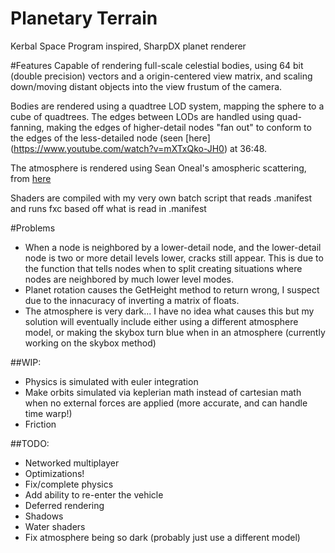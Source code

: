 # Planetary Terrain
Kerbal Space Program inspired, SharpDX planet renderer

#Features
Capable of rendering full-scale celestial bodies, using 64 bit (double precision) vectors and a origin-centered view matrix, and scaling down/moving distant objects into the view frustum of the camera.

Bodies are rendered using a quadtree LOD system, mapping the sphere to a cube of quadtrees. The edges between LODs are handled using quad-fanning, making the edges of higher-detail nodes "fan out" to conform to the edges of the less-detailed node (seen [here] (https://www.youtube.com/watch?v=mXTxQko-JH0) at 36:48.

The atmosphere is rendered using Sean Oneal's amospheric scattering, from [here](http://http.developer.nvidia.com/GPUGems2/gpugems2_chapter16.html)

Shaders are compiled with my very own batch script that reads .manifest and runs fxc based off what is read in .manifest

#Problems
* When a node is neighbored by a lower-detail node, and the lower-detail node is two or more detail levels lower, cracks still appear. This is due to the function that tells nodes when to split creating situations where nodes are neighbored by much lower level modes.
* Planet rotation causes the GetHeight method to return wrong, I suspect due to the innacuracy of inverting a matrix of floats.
* The atmosphere is very dark... I have no idea what causes this but my solution will eventually include either using a different atmosphere model, or making the skybox turn blue when in an atmosphere (currently working on the skybox method)

##WIP:
* Physics is simulated with euler integration
* Make orbits simulated via keplerian math instead of cartesian math when no external forces are applied (more accurate, and can handle time warp!)
* Friction

##TODO:
* Networked multiplayer
* Optimizations!
* Fix/complete physics
* Add ability to re-enter the vehicle
* Deferred rendering
* Shadows
* Water shaders
* Fix atmosphere being so dark (probably just use a different model)
